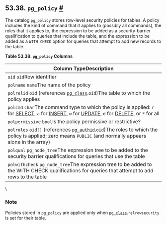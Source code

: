 ## 53.38. `pg_policy` [#](#CATALOG-PG-POLICY)

The catalog `pg_policy` stores row-level security policies for tables. A policy includes the kind of command that it applies to (possibly all commands), the roles that it applies to, the expression to be added as a security-barrier qualification to queries that include the table, and the expression to be added as a `WITH CHECK` option for queries that attempt to add new records to the table.

**Table 53.38. `pg_policy` Columns**

| Column TypeDescription                                                                                                                                                                                                                                         |
| -------------------------------------------------------------------------------------------------------------------------------------------------------------------------------------------------------------------------------------------------------------- |
| `oid` `oid`Row identifier                                                                                                                                                                                                                                      |
| `polname` `name`The name of the policy                                                                                                                                                                                                                         |
| `polrelid` `oid` (references [`pg_class`](catalog-pg-class.html "53.11. pg_class").`oid`)The table to which the policy applies                                                                                                                                 |
| `polcmd` `char`The command type to which the policy is applied: `r` for [SELECT](sql-select.html "SELECT"), `a` for [INSERT](sql-insert.html "INSERT"), `w` for [UPDATE](sql-update.html "UPDATE"), `d` for [DELETE](sql-delete.html "DELETE"), or `*` for all |
| `polpermissive` `bool`Is the policy permissive or restrictive?                                                                                                                                                                                                 |
| `polroles` `oid[]` (references [`pg_authid`](catalog-pg-authid.html "53.8. pg_authid").`oid`)The roles to which the policy is applied; zero means `PUBLIC` (and normally appears alone in the array)                                                           |
| `polqual` `pg_node_tree`The expression tree to be added to the security barrier qualifications for queries that use the table                                                                                                                                  |
| `polwithcheck` `pg_node_tree`The expression tree to be added to the WITH CHECK qualifications for queries that attempt to add rows to the table                                                                                                                |

\

### Note

Policies stored in `pg_policy` are applied only when [`pg_class`](catalog-pg-class.html "53.11. pg_class").`relrowsecurity` is set for their table.
